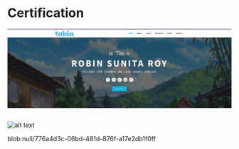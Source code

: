 # Certification
![alt text](https://raw.githubusercontent.com/robin113x/robin/main/My.png)



![alt text](blob:null/776a4d3c-06bd-481d-876f-a17e2db1f0ff)



blob:null/776a4d3c-06bd-481d-876f-a17e2db1f0ff
